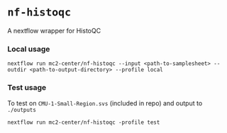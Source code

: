 # `nf-histoqc`

A nextflow wrapper for HistoQC

### Local usage

```
nextflow run mc2-center/nf-histoqc --input <path-to-samplesheet> --outdir <path-to-output-directory> --profile local
```

### Test usage

To test on `CMU-1-Small-Region.svs` (included in repo) and output to `./outputs`

```
nextflow run mc2-center/nf-histoqc -profile test
```
